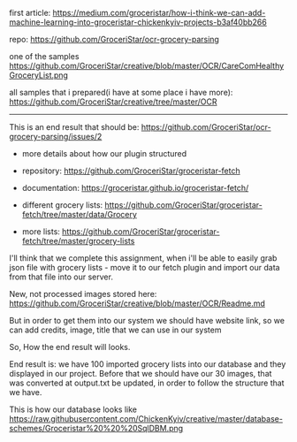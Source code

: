 

first article: https://medium.com/groceristar/how-i-think-we-can-add-machine-learning-into-groceristar-chickenkyiv-projects-b3af40bb266



repo: https://github.com/GroceriStar/ocr-grocery-parsing

one of the samples
https://github.com/GroceriStar/creative/blob/master/OCR/CareComHealthyGroceryList.png

all samples that i prepared(i have at some place i have more): https://github.com/GroceriStar/creative/tree/master/OCR

---



This is an end result that should be: https://github.com/GroceriStar/ocr-grocery-parsing/issues/2

- more details about how our plugin structured
- repository: https://github.com/GroceriStar/groceristar-fetch
- documentation: https://groceristar.github.io/groceristar-fetch/

- different grocery lists: https://github.com/GroceriStar/groceristar-fetch/tree/master/data/Grocery
- more lists: https://github.com/GroceriStar/groceristar-fetch/tree/master/grocery-lists

I'll think that we complete this assignment, when i'll be able to easily grab json file with grocery lists - move it to our fetch plugin and import our data from that file into our server.



New, not processed images stored here:
https://github.com/GroceriStar/creative/blob/master/OCR/Readme.md

But in order to get them into our system we should have
website link, so we can add credits, image, title that we can use in our system


So, How the end result will looks.

End result is: we have 100 imported grocery lists into our database and they displayed in our project.
Before that we should have our 30 images, that was converted at output.txt be updated, in order to follow the structure that we have.



This is how our database looks like https://raw.githubusercontent.com/ChickenKyiv/creative/master/database-schemes/Groceristar%20%20%20SqlDBM.png


